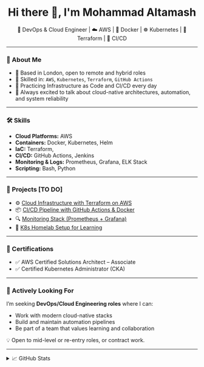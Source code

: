 <h1 align="center">Hi there 👋, I'm Mohammad Altamash</h1>

<p align="center">
  💼 DevOps & Cloud Engineer | ☁️ AWS | 🐳 Docker | ☸️ Kubernetes | 🔧 Terraform | 🔄 CI/CD
</p>

---

### 👋 About Me

- 📍 Based in London, open to remote and hybrid roles
- 🧠 Skilled in: `AWS`, `Kubernetes`, `Terraform`, `GitHub Actions`
- 🔄 Practicing Infrastructure as Code and CI/CD every day
- 💬 Always excited to talk about cloud-native architectures, automation, and system reliability

---

### 🛠️ Skills

- **Cloud Platforms:** AWS
- **Containers:** Docker, Kubernetes, Helm
- **IaC:** Terraform, 
- **CI/CD:** GitHub Actions, Jenkins
- **Monitoring & Logs:** Prometheus, Grafana, ELK Stack
- **Scripting:** Bash, Python

---

### 🔧 Projects [TO DO]

- ⚙️ [Cloud Infrastructure with Terraform on AWS](https://github.com/yourusername/terraform-aws-infra)  
- 📦 [CI/CD Pipeline with GitHub Actions & Docker](https://github.com/yourusername/devops-pipeline)  
- 🔍 [Monitoring Stack (Prometheus + Grafana)](https://github.com/yourusername/monitoring-stack)  
- 🧪 [K8s Homelab Setup for Learning](https://github.com/yourusername/k8s-homelab)

---

### 📜 Certifications

- ✅ AWS Certified Solutions Architect – Associate
- ✅ Certified Kubernetes Administrator (CKA)
---

### 🔎 Actively Looking For

I’m seeking **DevOps/Cloud Engineering roles** where I can:
- Work with modern cloud-native stacks
- Build and maintain automation pipelines
- Be part of a team that values learning and collaboration

💡 Open to mid-level or re-entry roles, or contract work.

---

<details>
  <summary>📈 GitHub Stats</summary>
  <img src="https://github-readme-stats.vercel.app/api?username=mashalt07&show_icons=true&theme=github_dark" alt="GitHub stats" />
</details>


